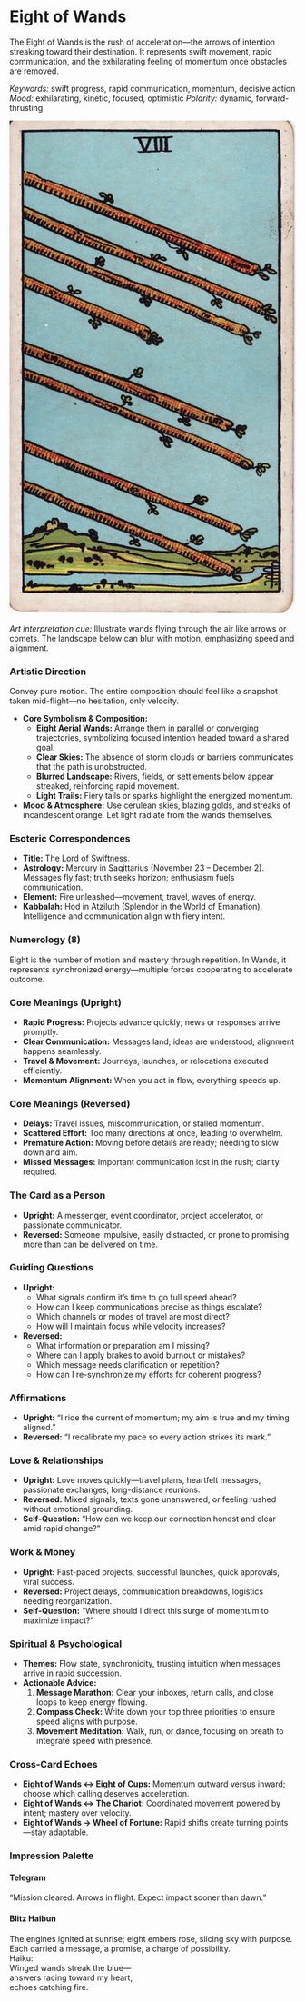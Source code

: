 # Eight of Wands

The Eight of Wands is the rush of acceleration—the arrows of intention streaking toward their destination. It represents swift movement, rapid communication, and the exhilarating feeling of momentum once obstacles are removed.

*Keywords:* swift progress, rapid communication, momentum, decisive action
*Mood:* exhilarating, kinetic, focused, optimistic
*Polarity:* dynamic, forward-thrusting

![Eight of Wands](wands_08.jpg)

*Art interpretation cue:* Illustrate wands flying through the air like arrows or comets. The landscape below can blur with motion, emphasizing speed and alignment.

### Artistic Direction

Convey pure motion. The entire composition should feel like a snapshot taken mid-flight—no hesitation, only velocity.

*   **Core Symbolism & Composition:**
    *   **Eight Aerial Wands:** Arrange them in parallel or converging trajectories, symbolizing focused intention headed toward a shared goal.
    *   **Clear Skies:** The absence of storm clouds or barriers communicates that the path is unobstructed.
    *   **Blurred Landscape:** Rivers, fields, or settlements below appear streaked, reinforcing rapid movement.
    *   **Light Trails:** Fiery tails or sparks highlight the energized momentum.
*   **Mood & Atmosphere:**
    Use cerulean skies, blazing golds, and streaks of incandescent orange. Let light radiate from the wands themselves.

### Esoteric Correspondences

*   **Title:** The Lord of Swiftness.
*   **Astrology:** Mercury in Sagittarius (November 23 – December 2). Messages fly fast; truth seeks horizon; enthusiasm fuels communication.
*   **Element:** Fire unleashed—movement, travel, waves of energy.
*   **Kabbalah:** Hod in Atziluth (Splendor in the World of Emanation). Intelligence and communication align with fiery intent.

### Numerology (8)

Eight is the number of motion and mastery through repetition. In Wands, it represents synchronized energy—multiple forces cooperating to accelerate outcome.

### Core Meanings (Upright)

*   **Rapid Progress:** Projects advance quickly; news or responses arrive promptly.
*   **Clear Communication:** Messages land; ideas are understood; alignment happens seamlessly.
*   **Travel & Movement:** Journeys, launches, or relocations executed efficiently.
*   **Momentum Alignment:** When you act in flow, everything speeds up.

### Core Meanings (Reversed)

*   **Delays:** Travel issues, miscommunication, or stalled momentum.
*   **Scattered Effort:** Too many directions at once, leading to overwhelm.
*   **Premature Action:** Moving before details are ready; needing to slow down and aim.
*   **Missed Messages:** Important communication lost in the rush; clarity required.

### The Card as a Person

*   **Upright:** A messenger, event coordinator, project accelerator, or passionate communicator.
*   **Reversed:** Someone impulsive, easily distracted, or prone to promising more than can be delivered on time.

### Guiding Questions

*   **Upright:**
    *   What signals confirm it’s time to go full speed ahead?
    *   How can I keep communications precise as things escalate?
    *   Which channels or modes of travel are most direct?
    *   How will I maintain focus while velocity increases?
*   **Reversed:**
    *   What information or preparation am I missing?
    *   Where can I apply brakes to avoid burnout or mistakes?
    *   Which message needs clarification or repetition?
    *   How can I re-synchronize my efforts for coherent progress?

### Affirmations

*   **Upright:** “I ride the current of momentum; my aim is true and my timing aligned.”
*   **Reversed:** “I recalibrate my pace so every action strikes its mark.”

### Love & Relationships

*   **Upright:** Love moves quickly—travel plans, heartfelt messages, passionate exchanges, long-distance reunions.
*   **Reversed:** Mixed signals, texts gone unanswered, or feeling rushed without emotional grounding.
*   **Self-Question:** “How can we keep our connection honest and clear amid rapid change?”

### Work & Money

*   **Upright:** Fast-paced projects, successful launches, quick approvals, viral success.
*   **Reversed:** Project delays, communication breakdowns, logistics needing reorganization.
*   **Self-Question:** “Where should I direct this surge of momentum to maximize impact?”

### Spiritual & Psychological

*   **Themes:** Flow state, synchronicity, trusting intuition when messages arrive in rapid succession.
*   **Actionable Advice:**
    1.  **Message Marathon:** Clear your inboxes, return calls, and close loops to keep energy flowing.
    2.  **Compass Check:** Write down your top three priorities to ensure speed aligns with purpose.
    3.  **Movement Meditation:** Walk, run, or dance, focusing on breath to integrate speed with presence.

### Cross-Card Echoes

*   **Eight of Wands ↔ Eight of Cups:** Momentum outward versus inward; choose which calling deserves acceleration.
*   **Eight of Wands ↔ The Chariot:** Coordinated movement powered by intent; mastery over velocity.
*   **Eight of Wands → Wheel of Fortune:** Rapid shifts create turning points—stay adaptable.

### Impression Palette

#### Telegram

“Mission cleared. Arrows in flight. Expect impact sooner than dawn.”

#### Blitz Haibun

The engines ignited at sunrise; eight embers rose, slicing sky with purpose. Each carried a message, a promise, a charge of possibility.  
Haiku:  
Winged wands streak the blue—  
answers racing toward my heart,  
echoes catching fire.
